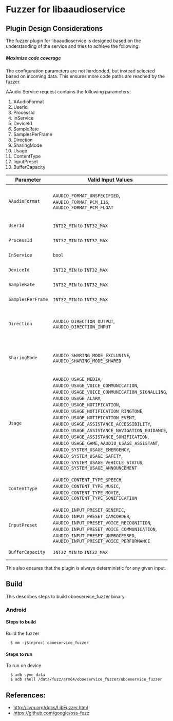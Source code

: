 # Fuzzer for libaaudioservice

## Plugin Design Considerations
The fuzzer plugin for libaaudioservice is designed based on the
understanding of the service and tries to achieve the following:

##### Maximize code coverage
The configuration parameters are not hardcoded, but instead selected based on
incoming data. This ensures more code paths are reached by the fuzzer.

AAudio Service request contains the following parameters:
1. AAudioFormat
2. UserId
3. ProcessId
4. InService
5. DeviceId
6. SampleRate
7. SamplesPerFrame
8. Direction
9. SharingMode
10. Usage
11. ContentType
12. InputPreset
13. BufferCapacity

| Parameter| Valid Input Values| Configured Value|
|------------- |-------------| ----- |
| `AAudioFormat` | `AAUDIO_FORMAT_UNSPECIFIED`, `AAUDIO_FORMAT_PCM_I16`, `AAUDIO_FORMAT_PCM_FLOAT` | Value chosen from valid values by obtaining index from FuzzedDataProvider |
| `UserId`   | `INT32_MIN` to `INT32_MAX` | Value obtained from getuid() |
| `ProcessId`   | `INT32_MIN` to `INT32_MAX` | Value obtained from getpid() |
| `InService`   | `bool` | Value obtained from FuzzedDataProvider |
| `DeviceId`   | `INT32_MIN` to `INT32_MAX` | Value obtained from FuzzedDataProvider |
| `SampleRate`   | `INT32_MIN` to `INT32_MAX` | Value obtained from FuzzedDataProvider |
| `SamplesPerFrame` | `INT32_MIN` to `INT32_MAX` | Value obtained from FuzzedDataProvider |
| `Direction` | `AAUDIO_DIRECTION_OUTPUT`, `AAUDIO_DIRECTION_INPUT` | Value chosen from valid values by obtaining index from FuzzedDataProvider |
| `SharingMode` | `AAUDIO_SHARING_MODE_EXCLUSIVE`, `AAUDIO_SHARING_MODE_SHARED` | Value chosen from valid values by obtaining index from FuzzedDataProvider |
| `Usage` | `AAUDIO_USAGE_MEDIA`, `AAUDIO_USAGE_VOICE_COMMUNICATION`, `AAUDIO_USAGE_VOICE_COMMUNICATION_SIGNALLING`, `AAUDIO_USAGE_ALARM`, `AAUDIO_USAGE_NOTIFICATION`, `AAUDIO_USAGE_NOTIFICATION_RINGTONE`, `AAUDIO_USAGE_NOTIFICATION_EVENT`, `AAUDIO_USAGE_ASSISTANCE_ACCESSIBILITY`, `AAUDIO_USAGE_ASSISTANCE_NAVIGATION_GUIDANCE`, `AAUDIO_USAGE_ASSISTANCE_SONIFICATION`, `AAUDIO_USAGE_GAME`, `AAUDIO_USAGE_ASSISTANT`, `AAUDIO_SYSTEM_USAGE_EMERGENCY`, `AAUDIO_SYSTEM_USAGE_SAFETY`, `AAUDIO_SYSTEM_USAGE_VEHICLE_STATUS`, `AAUDIO_SYSTEM_USAGE_ANNOUNCEMENT` | Value chosen from valid values by obtaining index from FuzzedDataProvider |
| `ContentType` | `AAUDIO_CONTENT_TYPE_SPEECH`, `AAUDIO_CONTENT_TYPE_MUSIC`, `AAUDIO_CONTENT_TYPE_MOVIE`, `AAUDIO_CONTENT_TYPE_SONIFICATION` | Value chosen from valid values by obtaining index from FuzzedDataProvider |
| `InputPreset` | `AAUDIO_INPUT_PRESET_GENERIC`, `AAUDIO_INPUT_PRESET_CAMCORDER`, `AAUDIO_INPUT_PRESET_VOICE_RECOGNITION`, `AAUDIO_INPUT_PRESET_VOICE_COMMUNICATION`, `AAUDIO_INPUT_PRESET_UNPROCESSED`, `AAUDIO_INPUT_PRESET_VOICE_PERFORMANCE` | Value chosen from valid values by obtaining index from FuzzedDataProvider |
| `BufferCapacity` | `INT32_MIN` to `INT32_MAX` | Value obtained from FuzzedDataProvider |

This also ensures that the plugin is always deterministic for any given input.

## Build

This describes steps to build oboeservice_fuzzer binary.

### Android

#### Steps to build
Build the fuzzer
```
  $ mm -j$(nproc) oboeservice_fuzzer
```

#### Steps to run
To run on device
```
  $ adb sync data
  $ adb shell /data/fuzz/arm64/oboeservice_fuzzer/oboeservice_fuzzer
```

## References:
 * http://llvm.org/docs/LibFuzzer.html
 * https://github.com/google/oss-fuzz
